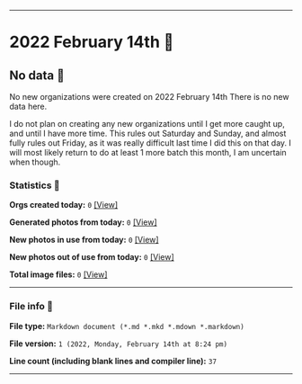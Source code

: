 
***

# 2022 February 14th 📅

## No data 🚫

No new organizations were created on 2022 February 14th There is no new data here.

I do not plan on creating any new organizations until I get more caught up, and until I have more time. This rules out Saturday and Sunday, and almost fully rules out Friday, as it was really difficult last time I did this on that day. I will most likely return to do at least 1 more batch this month, I am uncertain when though.

<!-- I will (hopefully) be creating new organizations at some point later this month. At the moment, I have become overloaded, and need to take a break. The list keeps growing faster than I can catch up on it, and it would have taken 3+ more consecutive days of work, which I can't do right now. !-->

### Statistics 📝

**Orgs created today:** `0` [[View]](/NewOrgs/2022/02_February/README.md#february-14th-2022)

**Generated photos from today:** `0` [[View]](/OrganizationGraphics/ByDate/2022/02_February/14/Generated/)

**New photos in use from today:** `0` [[View]](/OrganizationGraphics/ByDate/2022/02_February/14/Used/)

**New photos out of use from today:** `0` [[View]](/OrganizationGraphics/ByDate/2022/02_February/14/Unused/)

**Total image files:** `0` [[View]](/OrganizationGraphics/ByDate/2022_February/14/)

***

### File info 📜

**File type:** `Markdown document (*.md *.mkd *.mdown *.markdown)`

**File version:** `1 (2022, Monday, February 14th at 8:24 pm)`

**Line count (including blank lines and compiler line):** `37`

***
